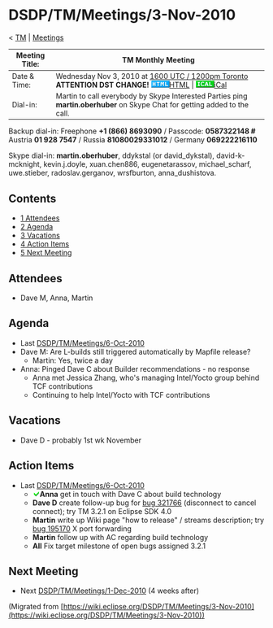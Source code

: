 

DSDP/TM/Meetings/3-Nov-2010
===========================

< [TM](./TM "DSDP/TM")‎ | [Meetings](./Meetings "DSDP/TM/Meetings")

| Meeting Title: | **TM Monthly Meeting** |
| --- | --- |
| Date & Time: | Wednesday Nov 3, 2010 at [1600 UTC / 1200pm Toronto](http://www.timeanddate.com/worldclock/fixedtime.html?month=11&day=3&year=2010&hour=16&min=00&sec=0&p1=0) **ATTENTION DST CHANGE!**   ![Html.gif](./images/Html.gif)[HTML](http://www.google.com/calendar/embed?src=vn70im36r00qeusu8nme50cils@group.calendar.google.com&ctz=Canada/Toronto) \| ![Ical.gif](./images/Ical.gif)[iCal](http://www.google.com/calendar/ical/vn70im36r00qeusu8nme50cils@group.calendar.google.com/public/basic.ics) |
| Dial-in: | Martin to call everybody by Skype   Interested Parties ping **martin.oberhuber** on Skype Chat for getting added to the call. |

Backup dial-in: Freephone **+1 (866) 8693090** / Passcode: **0587322148 #**  
Austria **01 928 7547** / Russia **81080029331012** / Germany **069222216110**

Skype dial-in: **martin.oberhuber**, ddykstal (or david\_dykstal), david-k-mcknight, kevin.j.doyle, xuan.chen886, eugenetarassov, michael\_scharf, uwe.stieber, radoslav.gerganov, wrsfburton, anna_dushistova.  

Contents
--------

*   [1 Attendees](#Attendees)
*   [2 Agenda](#Agenda)
*   [3 Vacations](#Vacations)
*   [4 Action Items](#Action-Items)
*   [5 Next Meeting](#Next-Meeting)

Attendees
---------

*   Dave M, Anna, Martin

Agenda
------

*   Last [DSDP/TM/Meetings/6-Oct-2010](./6-Oct-2010 "DSDP/TM/Meetings/6-Oct-2010")
*   Dave M: Are L-builds still triggered automatically by Mapfile release?
    *   Martin: Yes, twice a day
*   Anna: Pinged Dave C about Builder recommendations - no response
    *   Anna met Jessica Zhang, who's managing Intel/Yocto group behind TCF contributions
    *   Continuing to help Intel/Yocto with TCF contributions

Vacations
---------

*   Dave D - probably 1st wk November

Action Items
------------

*   Last [DSDP/TM/Meetings/6-Oct-2010](./6-Oct-2010 "DSDP/TM/Meetings/6-Oct-2010")
    *   ![Ok green.gif](./images/Ok_green.gif)**Anna** get in touch with Dave C about build technology
    *   **Dave D** create follow-up bug for [bug 321766](https://bugs.eclipse.org/bugs/show_bug.cgi?id=321766) (disconnect to cancel connect); try TM 3.2.1 on Eclipse SDK 4.0
    *   **Martin** write up Wiki page "how to release" / streams description; try [bug 195170](https://bugs.eclipse.org/bugs/show_bug.cgi?id=195170) X port forwarding
    *   **Martin** follow up with AC regarding build technology
    *   **All** Fix target milestone of open bugs assigned 3.2.1

Next Meeting
------------

*   Next [DSDP/TM/Meetings/1-Dec-2010](./1-Dec-2010 "DSDP/TM/Meetings/1-Dec-2010") (4 weeks after)


(Migrated from [https://wiki.eclipse.org/DSDP/TM/Meetings/3-Nov-2010](https://wiki.eclipse.org/DSDP/TM/Meetings/3-Nov-2010))